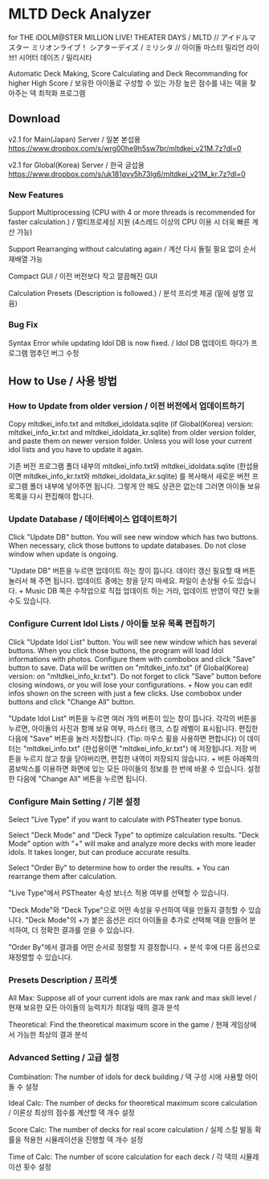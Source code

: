 # MLTD Deck Analyzer

for THE iDOLM@STER MILLION LIVE! THEATER DAYS / MLTD // アイドルマスター ミリオンライブ！ シアターデイズ / ミリシタ // 아이돌 마스터 밀리언 라이브! 시어터 데이즈 / 밀리시타

Automatic Deck Making, Score Calculating and Deck Recommanding for higher High Score / 보유한 아이돌로 구성할 수 있는 가장 높은 점수를 내는 덱을 찾아주는 덱 최적화 프로그램

## Download

v2.1 for Main(Japan) Server / 일본 본섭용
https://www.dropbox.com/s/wrg00he9h5sw7br/mltdkei_v21M.7z?dl=0

v2.1 for Global(Korea) Server / 한국 글섭용
https://www.dropbox.com/s/uk181qvy5h73lg6/mltdkei_v21M_kr.7z?dl=0

### New Features

Support Multiprocessing (CPU with 4 or more threads is recommended for faster calculation.) / 멀티프로세싱 지원 (4스레드 이상의 CPU 이용 시 더욱 빠른 계산 가능)

Support Rearranging without calculating again / 계산 다시 돌릴 필요 없이 순서 재배열 가능

Compact GUI / 이전 버전보다 작고 깔끔해진 GUI

Calculation Presets (Description is followed.) / 분석 프리셋 제공 (밑에 설명 있음)

### Bug Fix

Syntax Error while updating Idol DB is now fixed. / Idol DB 업데이트 하다가 프로그램 멈추던 버그 수정

## How to Use / 사용 방법

### How to Update from older version / 이전 버전에서 업데이트하기

Copy mltdkei_info.txt and mltdkei_idoldata.sqlite (if Global(Korea) version: mltdkei_info_kr.txt and mltdkei_idoldata_kr.sqlite) from older version folder, and paste them on newer version folder. Unless you will lose your current idol lists and you have to update it again.

기존 버전 프로그램 폴더 내부의 mltdkei_info.txt와 mltdkei_idoldata.sqlite (한섭용이면 mltdkei_info_kr.txt와 mltdkei_idoldata_kr.sqlite) 를 복사해서 새로운 버전 프로그램 폴더 내부에 넣어주면 됩니다. 그렇게 안 해도 상관은 없는데 그러면 아이돌 보유 목록을 다시 편집해야 합니다.

### Update Database / 데이터베이스 업데이트하기

Click "Update DB" button. You will see new window which has two buttons. When necessary, click those buttons to update databases. Do not close window when update is ongoing.

"Update DB" 버튼을 누르면 업데이트 하는 창이 뜹니다. 데이터 갱신 필요할 때 버튼 눌러서 해 주면 됩니다. 업데이트 중에는 창을 닫지 마세요. 파일이 손상될 수도 있습니다. + Music DB 쪽은 수작업으로 직접 업데이트 하는 거라, 업데이트 반영이 약간 늦을 수도 있습니다.

### Configure Current Idol Lists / 아이돌 보유 목록 편집하기

Click "Update Idol List" button. You will see new window which has several buttons. When you click those buttons, the program will load Idol informations with photos. Configure them with combobox and click "Save" button to save. Data will be written on "mltdkei_info.txt" (if Global(Korea) version: on "mltdkei_info_kr.txt"). Do not forget to click "Save" button before closing windows, or you will lose your configurations. + Now you can edit infos shown on the screen with just a few clicks. Use combobox under buttons and click "Change All" button.

"Update Idol List" 버튼을 누르면 여러 개의 버튼이 있는 창이 뜹니다. 각각의 버튼을 누르면, 아이돌의 사진과 함께 보유 여부, 마스터 랭크, 스킬 레벨이 표시됩니다. 편집한 다음에 "Save" 버튼을 눌러 저장합니다. (Tip: 마우스 휠을 사용하면 편합니다) 이 데이터는 "mltdkei_info.txt" (한섭용이면 "mltdkei_info_kr.txt") 에 저장됩니다. 저장 버튼을 누르지 않고 창을 닫아버리면, 편집한 내역이 저장되지 않습니다. + 버튼 아래쪽의 콤보박스를 이용하면 화면에 있는 모든 아이돌의 정보를 한 번에 바꿀 수 있습니다. 설정한 다음에 "Change All" 버튼을 누르면 됩니다.

### Configure Main Setting / 기본 설정

Select "Live Type" if you want to calculate with PSTheater type bonus.

Select "Deck Mode" and "Deck Type" to optimize calculation results. "Deck Mode" option with "+" will make and analyze more decks with more leader idols. It takes longer, but can produce accurate results.

Select "Order By" to determine how to order the results. + You can rearrange them after calculation.

"Live Type"에서 PSTheater 속성 보너스 적용 여부를 선택할 수 있습니다.

"Deck Mode"와 "Deck Type"으로 어떤 속성을 우선하여 덱을 만들지 결정할 수 있습니다. "Deck Mode"의 +가 붙은 옵션은 리더 아이돌을 추가로 선택해 덱을 만들어 분석하여, 더 정확한 결과를 얻을 수 있습니다.

"Order By"에서 결과를 어떤 순서로 정렬할 지 결정합니다. + 분석 후에 다른 옵션으로 재정렬할 수 있습니다.

### Presets Description / 프리셋

All Max: Suppose all of your current idols are max rank and max skill level / 현재 보유한 모든 아이돌의 능력치가 최대일 때의 결과 분석

Theoretical: Find the theoretical maximum score in the game / 현재 게임상에서 가능한 최상의 결과 분석

### Advanced Setting / 고급 설정

Combination: The number of idols for deck building / 덱 구성 시에 사용할 아이돌 수 설정

Ideal Calc: The number of decks for theoretical maximum score calculation / 이론상 최상의 점수를 계산할 덱 개수 설정

Score Calc: The number of decks for real score calculation / 실제 스킬 발동 확률을 적용한 시뮬레이션을 진행할 덱 개수 설정

Time of Calc: The number of score calculation for each deck / 각 덱의 시뮬레이션 횟수 설정

